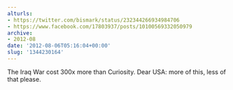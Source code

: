 ```yaml
---
alturls:
- https://twitter.com/bismark/status/232344266934984706
- https://www.facebook.com/17803937/posts/10100569332050979
archive:
- 2012-08
date: '2012-08-06T05:16:04+00:00'
slug: '1344230164'
---
```


The Iraq War cost 300x more than Curiosity. Dear USA: more of this, less of that please.

